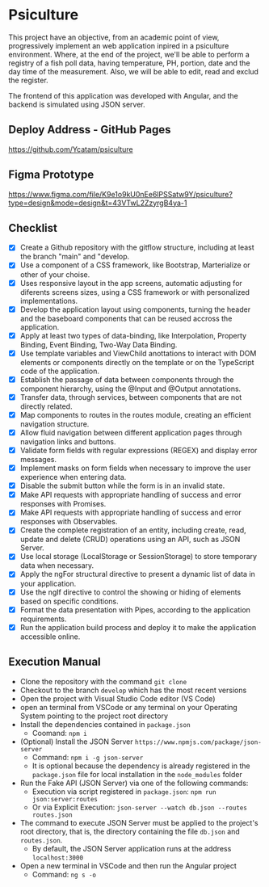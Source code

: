# Psiculture

This project have an objective, from an academic point of view, progressively implement an web application inpired in a psiculture environment. Where, at the end of the project, we'll be able to perform a registry of a fish poll data, having temperature, PH, portion, date and the day time of the measurement. Also, we will be able to edit, read and exclud the register.

The frontend of this application was developed with Angular, and the backend is simulated using JSON server.

## Deploy Address - GitHub Pages

https://github.com/Ycatam/psiculture

## Figma Prototype

https://www.figma.com/file/K9e1o9kU0nEe6lPSSatw9Y/psiculture?type=design&mode=design&t=43VTwL2ZzyrgB4ya-1

## Checklist

- [x] Create a Github repository with the gitflow structure, including at least the branch "main" and "develop.
- [x] Use a component of a CSS framework, like Bootstrap, Marterialize or other of your choise.
- [x] Uses responsive layout in the app screens, automatic adjusting for diferents screens sizes, using a CSS framework or with personalized implementations.
- [x] Develop the application layout using components, turning the header and the baseboard components that can be reused accross the application.
- [x] Apply at least two types of data-binding, like Interpolation, Property Binding, Event Binding, Two-Way Data Binding. 
- [x] Use template variables and ViewChild anottations to interact with DOM elements or components directly on the template or on the TypeScript code of the application.
- [x] Establish the passage of data between components through the component hierarchy, using the @Input and @Output annotations.
- [x] Transfer data, through services, between components that are not directly related.
- [x] Map components to routes in the routes module, creating an efficient navigation structure.
- [x] Allow fluid navigation between different application pages through navigation links and buttons.
- [x] Validate form fields with regular expressions (REGEX) and display error messages.
- [x] Implement masks on form fields when necessary to improve the user experience when entering data.
- [x] Disable the submit button while the form is in an invalid state.
- [x] Make API requests with appropriate handling of success and error responses with Promises.
- [x] Make API requests with appropriate handling of success and error responses with Observables.
- [x] Create the complete registration of an entity, including create, read, update and delete (CRUD) operations using an API, such as JSON Server.
- [x] Use local storage (LocalStorage or SessionStorage) to store temporary data when necessary.
- [x] Apply the ngFor structural directive to present a dynamic list of data in your application.
- [x] Use the ngIf directive to control the showing or hiding of elements based on specific conditions.
- [x] Format the data presentation with Pipes, according to the application requirements.
- [x] Run the application build process and deploy it to make the application accessible online.

## Execution Manual
- Clone the repository with the command `git clone`
- Checkout to the branch `develop` which has the most recent versions
- Open the project with Visual Studio Code editor (VS Code)
- open an terminal from VSCode or any terminal on your Operating System pointing to the project root directory
- Install the dependencies contained in `package.json`
  - Coomand: `npm i`
- (Optional) Install the JSON Server `https://www.npmjs.com/package/json-server`
  - Command: `npm i -g json-server` 
  - It is optional because the dependency is already registered in the `package.json` file for local installation in the `node_modules` folder
- Run the Fake API (JSON Server) via one of the following commands: 
  - Execution via script registered in `package.json`: `npm run json:server:routes` 
  - Or via Explicit Execution: `json-server --watch db.json --routes routes.json`
- The command to execute JSON Server must be applied to the project's root directory, that is, the directory containing the file `db.json` and `routes.json`.
  - By default, the JSON Server application runs at the address `localhost:3000`    
- Open a new terminal in VSCode and then run the Angular project
  - Command: `ng s -o`